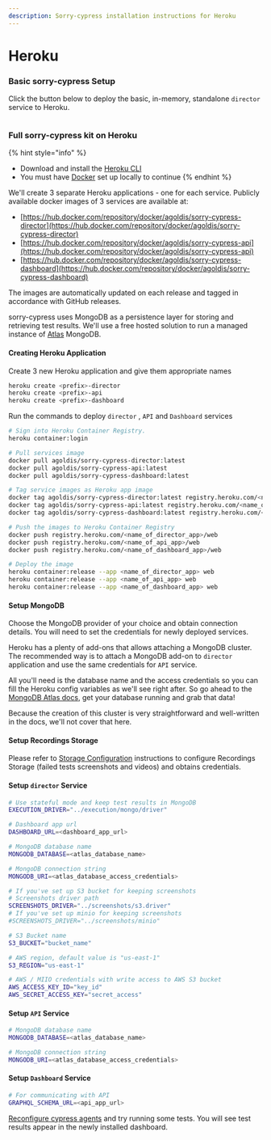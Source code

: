 ```yaml
---
description: Sorry-cypress installation instructions for Heroku
---
```


# Heroku

### Basic sorry-cypress Setup <a href="#running-a-stateless-director-service" id="running-a-stateless-director-service"></a>

Click the button below to deploy the basic, in-memory, standalone `director` service to Heroku.

[<img src="../.gitbook/assets/button.svg" alt="" data-size="original">](https://heroku.com/deploy?template=https://github.com/agoldis/sorry-cypress/tree/master)

### Full sorry-cypress kit on Heroku

{% hint style="info" %}
* Download and install the [Heroku CLI](https://devcenter.heroku.com/articles/heroku-cli)
* You must have [Docker](https://docs.docker.com/get-docker/) set up locally to continue
{% endhint %}

We'll create 3 separate Heroku applications - one for each service. Publicly available docker images of 3 services are available at:

* [https://hub.docker.com/repository/docker/agoldis/sorry-cypress-director](https://hub.docker.com/repository/docker/agoldis/sorry-cypress-director)
* [https://hub.docker.com/repository/docker/agoldis/sorry-cypress-api](https://hub.docker.com/repository/docker/agoldis/sorry-cypress-api)
* [https://hub.docker.com/repository/docker/agoldis/sorry-cypress-dashboard](https://hub.docker.com/repository/docker/agoldis/sorry-cypress-dashboard)

The images are automatically updated on each release and tagged in accordance with GitHub releases.

sorry-cypress uses MongoDB as a persistence layer for storing and retrieving test results. We'll use a free  hosted solution to run a managed instance of [Atlas](https://www.mongodb.com/cloud/atlas) MongoDB.

#### Creating Heroku Application

Create 3 new Heroku application and give them appropriate names

```bash
heroku create <prefix>-director
heroku create <prefix>-api
heroku create <prefix>-dashboard
```

Run the commands to deploy  `director` , `API` and `Dashboard` services

```bash
# Sign into Heroku Container Registry.
heroku container:login

# Pull services image
docker pull agoldis/sorry-cypress-director:latest
docker pull agoldis/sorry-cypress-api:latest
docker pull agoldis/sorry-cypress-dashboard:latest

# Tag service images as Heroku app image
docker tag agoldis/sorry-cypress-director:latest registry.heroku.com/<name_of_director_app>/web
docker tag agoldis/sorry-cypress-api:latest registry.heroku.com/<name_of_api_app>/web
docker tag agoldis/sorry-cypress-dashboard:latest registry.heroku.com/<name_of_dashboard_app>/web

# Push the images to Heroku Container Registry
docker push registry.heroku.com/<name_of_director_app>/web
docker push registry.heroku.com/<name_of_api_app>/web
docker push registry.heroku.com/<name_of_dashboard_app>/web

# Deploy the image
heroku container:release --app <name_of_director_app> web
heroku container:release --app <name_of_api_app> web
heroku container:release --app <name_of_dashboard_app> web
```

#### Setup MongoDB

Choose the MongoDB provider of your choice and obtain connection details. You will need to set the credentials for newly deployed services.

Heroku has a plenty of add-ons that allows attaching a MongoDB cluster. The recommended way is to attach a MongoDB add-on to `director` application and use the same credentials for `API` service.&#x20;

All you'll need is the database name and the access credentials so you can fill the Heroku config variables as we'll see right after. So go ahead to the [MongoDB Atlas docs](https://docs.atlas.mongodb.com/getting-started/), get your database running and grab that data!

Because the creation of this cluster is very straightforward and well-written in the docs, we'll not cover that here.

#### Setup Recordings Storage

Please refer to [Storage Configuration](../configuration/director-configuration/#remote-storage-configuration) instructions to configure Recordings Storage (failed tests screenshots and videos) and obtains credentials.

#### Setup `director` Service

```bash
# Use stateful mode and keep test results in MongoDB
EXECUTION_DRIVER="../execution/mongo/driver"

# Dashboard app url
DASHBOARD_URL=<dashboard_app_url>

# MongoDB database name
MONGODB_DATABASE=<atlas_database_name>

# MongoDB connection string
MONGODB_URI=<atlas_database_access_credentials>

# If you've set up S3 bucket for keeping screenshots
# Screenshots driver path
SCREENSHOTS_DRIVER="../screenshots/s3.driver"
# If you've set up minio for keeping screenshots
#SCREENSHOTS_DRIVER="../screenshots/minio"

# S3 Bucket name
S3_BUCKET="bucket_name"

# AWS region, default value is "us-east-1"
S3_REGION="us-east-1"

# AWS / MIIO credentials with write access to AWS S3 bucket
AWS_ACCESS_KEY_ID="key_id"
AWS_SECRET_ACCESS_KEY="secret_access"
```

#### Setup `API` Service

```bash
# MongoDB database name
MONGODB_DATABASE=<atlas_database_name>

# MongoDB connection string
MONGODB_URI=<atlas_database_access_credentials>
```

#### Setup `Dashboard` Service

```bash
# For communicating with API
GRAPHQL_SCHEMA_URL=<api_app_url>
```

[Reconfigure cypress agents](../cypress-agent/configuring-cypress-agent.md) and try running some tests. You will see test results appear in the newly installed dashboard.
